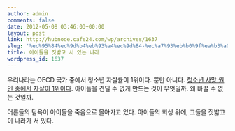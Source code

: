 ```yaml
---
author: admin
comments: false
date: 2012-05-08 03:46:03+00:00
layout: post
link: http://hubnode.cafe24.com/wp/archives/1637
slug: '%ec%95%84%ec%9d%b4%eb%93%a4%ec%9d%84-%ec%a7%93%eb%b0%9f%ea%b3%a0-%ec%84%9c-%ec%9e%88%eb%8a%94-%eb%82%98%eb%9d%bc'
title: 아이들을 짓밟고 서 있는 나라
wordpress_id: 1637
---
```


우리나라는 OECD 국가 중에서 청소년 자살률이 1위이다. 뿐만 아니다. [청소년 사망 원인 중에서 자살이 1위이다](http://www.esnnews.com/news/articleView.html?idxno=4641). 아이들을 견딜 수 없게 만드는 것이 무엇일까. 왜 바꿀 수 없는 것일까.

어른들의 탐욕이 아이들을 죽음으로 몰아가고 있다. 아이들의 희생 위에, 그들을 짓밟고 이 나라가 서 있다.


